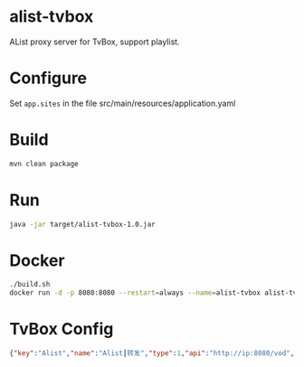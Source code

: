 # alist-tvbox
AList proxy server for TvBox, support playlist.

# Configure
Set `app.sites` in the file src/main/resources/application.yaml

# Build
```bash
mvn clean package
```

# Run
```bash
java -jar target/alist-tvbox-1.0.jar
```

# Docker
```bash
./build.sh
docker run -d -p 8080:8080 --restart=always --name=alist-tvbox alist-tvbox
```

# TvBox Config
```json
{"key":"Alist","name":"Alist┃转发","type":1,"api":"http://ip:8080/vod","searchable":2,"quickSearch":0,"filterable":0}
```

